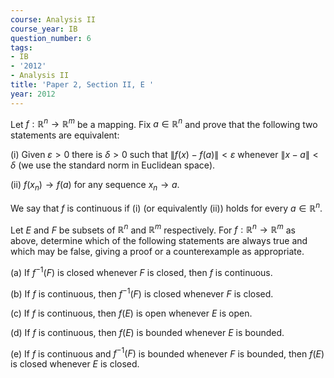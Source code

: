```yaml
---
course: Analysis II
course_year: IB
question_number: 6
tags:
- IB
- '2012'
- Analysis II
title: 'Paper 2, Section II, E '
year: 2012
---
```




Let $f: \mathbb{R}^{n} \rightarrow \mathbb{R}^{m}$ be a mapping. Fix $a \in \mathbb{R}^{n}$ and prove that the following two statements are equivalent:

(i) Given $\varepsilon>0$ there is $\delta>0$ such that $\|f(x)-f(a)\|<\varepsilon$ whenever $\|x-a\|<\delta$ (we use the standard norm in Euclidean space).

(ii) $f\left(x_{n}\right) \rightarrow f(a)$ for any sequence $x_{n} \rightarrow a$.

We say that $f$ is continuous if (i) (or equivalently (ii)) holds for every $a \in \mathbb{R}^{n}$.

Let $E$ and $F$ be subsets of $\mathbb{R}^{n}$ and $\mathbb{R}^{m}$ respectively. For $f: \mathbb{R}^{n} \rightarrow \mathbb{R}^{m}$ as above, determine which of the following statements are always true and which may be false, giving a proof or a counterexample as appropriate.

(a) If $f^{-1}(F)$ is closed whenever $F$ is closed, then $f$ is continuous.

(b) If $f$ is continuous, then $f^{-1}(F)$ is closed whenever $F$ is closed.

(c) If $f$ is continuous, then $f(E)$ is open whenever $E$ is open.

(d) If $f$ is continuous, then $f(E)$ is bounded whenever $E$ is bounded.

(e) If $f$ is continuous and $f^{-1}(F)$ is bounded whenever $F$ is bounded, then $f(E)$ is closed whenever $E$ is closed.